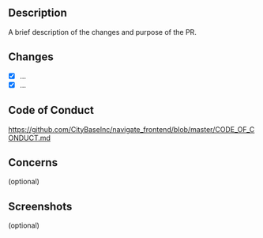 ## Description
A brief description of the changes and purpose of the PR.

## Changes
- [x] ...
- [x] ...

## Code of Conduct
https://github.com/CityBaseInc/navigate_frontend/blob/master/CODE_OF_CONDUCT.md

## Concerns
(optional)

## Screenshots
(optional)
